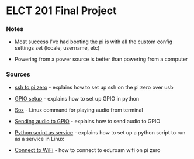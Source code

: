 # ELCT 201 Final Project

### Notes

- Most success I've had booting the pi is with all the custom config settings set (locale, username, etc)

- Powering from a power source is better than powering from a computer

### Sources

- [ssh to pi zero](https://artivis.github.io/post/2020/pi-zero/) - explains how to set up ssh on the pi zero over usb

- [GPIO setup](https://gpiozero.readthedocs.io/en/stable/recipes.html) - explains how to set up GPIO in python

- [Sox](https://manpages.ubuntu.com/manpages/jammy/man1/sox.1.html) - Linux command for playing audio from terminal

- [Sending audio to GPIO](https://www.youtube.com/watch?v=3pXB90IDNoY) - explains how to send audio to GPIO

- [Python script as service](https://gist.github.com/emxsys/a507f3cad928e66f6410e7ac28e2990f) - explains how to
set up a python script to run as a service in Linux

- [Connect to WiFi](https://www.instructables.com/Connect-Raspberry-Pi-to-College-WIFI/) - how to connect to eduroam wifi on pi zero
